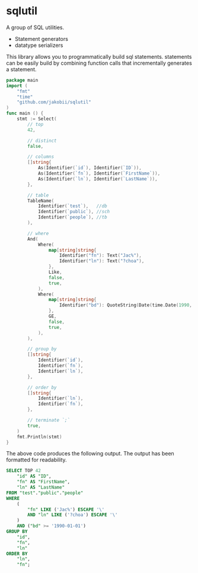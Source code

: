 # sqlutil

A group of SQL utilities. 
- Statement generators
- datatype serializers


This library allows you to programmatically build sql statements. statements can be easily build by combining function calls that incrementally generates a statement.
 
```go
package main
import (
	"fmt"
	"time"
    "github.com/jakobii/sqlutil"
)
func main () {
    stmt := Select(
		// top
		42,

		// distinct
		false,

		// columns
		[]string{
			As(Identifier(`id`), Identifier(`ID`)),
			As(Identifier(`fn`), Identifier(`FirstName`)),
			As(Identifier(`ln`), Identifier(`LastName`)),
		},

		// table
		TableName(
			Identifier(`test`),   //db
			Identifier(`public`), //sch
			Identifier(`people`), //tb
		),

		// where
		And(
			Where(
				map[string]string{
					Identifier("fn"): Text("Jac%"),
					Identifier("ln"): Text("?choa"),
				},
				Like,
				false,
				true,
			),
			Where(
				map[string]string{
					Identifier("bd"): QuoteString(Date(time.Date(1990, 1, 1, 0, 0, 0, 0, time.UTC))),
				},
				GE,
				false,
				true,
			),
		),

		// group by
		[]string{
			Identifier(`id`),
			Identifier(`fn`),
			Identifier(`ln`),
		},

		// order by
		[]string{
			Identifier(`ln`),
			Identifier(`fn`),
		},

		// terminate `;`
		true,
	)
	fmt.Println(stmt)
}
```

The above code produces the following output. The output has been formatted for readability.

```sql
SELECT TOP 42 
    "id" AS "ID", 
    "fn" AS "FirstName", 
    "ln" AS "LastName" 
FROM "test"."public"."people" 
WHERE 
    (
        "fn" LIKE ('Jac%') ESCAPE '\' 
        AND "ln" LIKE ('?choa') ESCAPE '\'
    ) 
    AND ("bd" >= '1990-01-01') 
GROUP BY 
    "id", 
    "fn", 
    "ln" 
ORDER BY 
    "ln", 
    "fn";
```
